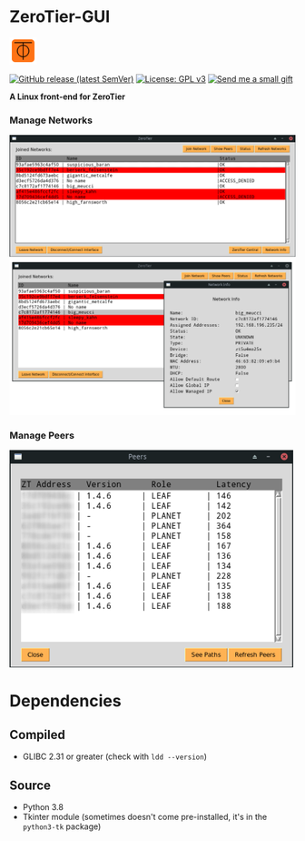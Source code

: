 # ZeroTier-GUI
<img src="zerotier-gui.png">

[![GitHub release (latest SemVer)](https://img.shields.io/github/v/release/tralph3/ZeroTier-GUI?style=flat-square)](https://github.com/tralph3/ZeroTier-GUI/releases)
[![License: GPL v3](https://img.shields.io/badge/License-GPL%20v3-blue.svg?style=flat-square)](https://github.com/tralph3/ZeroTier-GUI/blob/master/LICENSE)
[![Send me a small gift](https://img.shields.io/badge/send%20me%20a%20small%20gift-paypal-blue.svg?style=flat-square)](https://paypal.me/tralph3)

**A Linux front-end for ZeroTier**

### Manage Networks
<img src="images/managenetworks1.png " width="1000">
<img src="images/managenetworks2.png " width="1000">

### Manage Peers
<img src="images/managepeers.png " width="500">

# Dependencies

## Compiled
* GLIBC 2.31 or greater (check with `ldd --version`)

## Source
* Python 3.8
* Tkinter module (sometimes doesn't come pre-installed, it's in the `python3-tk` package)

